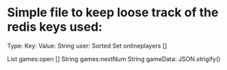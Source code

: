 # Simple file to keep loose track of the redis keys used:

Type:           Key:                            Value:
String          user:<username>                 <socket id>
Sorted Set      onlineplayers                   <displayUsernames>[]

List            games:open                      <game numbers open>[]
String          games:nextNum                   <next game number>
String          gameData:<id>                       JSON.strigify(<game state>)
